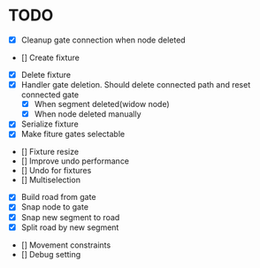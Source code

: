 # TODO

- [x] Cleanup gate connection when node deleted
- [] Create fixture
- [x] Delete fixture
- [x] Handler gate deletion. Should delete connected path and reset connected gate
  - [x] When segment deleted(widow node)
  - [x] When node deleted manually
- [x] Serialize fixture
- [x] Make fiture gates selectable
- [] Fixture resize
- [] Improve undo performance
- [] Undo for fixtures
- [] Multiselection
- [x] Build road from gate
- [x] Snap node to gate
- [x] Snap new segment to road
- [x] Split road by new segment
- [] Movement constraints
- [] Debug setting
